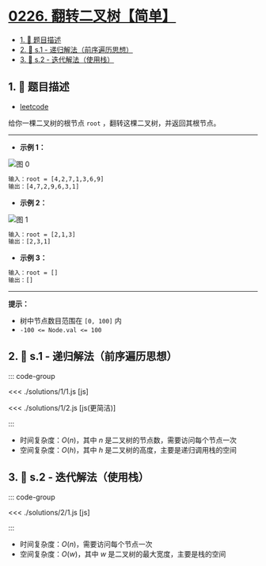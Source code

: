 # [0226. 翻转二叉树【简单】](https://github.com/tnotesjs/TNotes.leetcode/tree/main/notes/0226.%20%E7%BF%BB%E8%BD%AC%E4%BA%8C%E5%8F%89%E6%A0%91%E3%80%90%E7%AE%80%E5%8D%95%E3%80%91)

<!-- region:toc -->

- [1. 📝 题目描述](#1--题目描述)
- [2. 🎯 s.1 - 递归解法（前序遍历思想）](#2--s1---递归解法前序遍历思想)
- [3. 🎯 s.2 - 迭代解法（使用栈）](#3--s2---迭代解法使用栈)

<!-- endregion:toc -->

## 1. 📝 题目描述

- [leetcode](https://leetcode.cn/problems/invert-binary-tree/)

给你一棵二叉树的根节点 `root` ，翻转这棵二叉树，并返回其根节点。

---

- **示例 1：**

![图 0](https://cdn.jsdelivr.net/gh/tnotesjs/imgs@main/2025-09-09-13-41-49.png)

```txt
输入：root = [4,2,7,1,3,6,9]
输出：[4,7,2,9,6,3,1]
```

- **示例 2：**

![图 1](https://cdn.jsdelivr.net/gh/tnotesjs/imgs@main/2025-09-09-13-42-04.png)

```txt
输入：root = [2,1,3]
输出：[2,3,1]
```

- **示例 3：**

```txt
输入：root = []
输出：[]
```

---

**提示：**

- 树中节点数目范围在 `[0, 100]` 内
- `-100 <= Node.val <= 100`

## 2. 🎯 s.1 - 递归解法（前序遍历思想）

::: code-group

<<< ./solutions/1/1.js [js]

<<< ./solutions/1/2.js [js(更简洁)]

:::

- 时间复杂度：$O(n)$，其中 $n$ 是二叉树的节点数，需要访问每个节点一次
- 空间复杂度：$O(h)$，其中 $h$ 是二叉树的高度，主要是递归调用栈的空间

## 3. 🎯 s.2 - 迭代解法（使用栈）

::: code-group

<<< ./solutions/2/1.js [js]

:::

- 时间复杂度：$O(n)$，需要访问每个节点一次
- 空间复杂度：$O(w)$，其中 $w$ 是二叉树的最大宽度，主要是栈的空间
